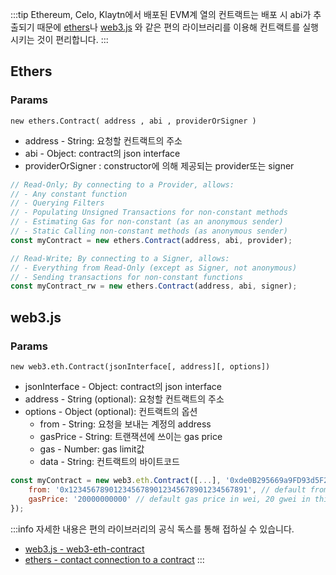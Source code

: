 :::tip
Ethereum, Celo, Klaytn에서 배포된 EVM계 열의 컨트랙트는 배포 시 abi가 추출되기 때문에 [ethers](https://docs.ethers.io/v5/)나 [web3.js](https://web3js.readthedocs.io/en/v1.2.11/getting-started.html) 와 같은 편의 라이브러리를 이용해 컨트랙트를 실행시키는 것이 편리합니다.
:::
## Ethers
### Params
`new ethers.Contract( address , abi , providerOrSigner )`
- address - String: 요청할 컨트랙트의 주소
- abi - Object: contract의 json interface
- providerOrSigner : constructor에 의해 제공되는 provider또는 signer

```javascript
// Read-Only; By connecting to a Provider, allows:
// - Any constant function
// - Querying Filters
// - Populating Unsigned Transactions for non-constant methods
// - Estimating Gas for non-constant (as an anonymous sender)
// - Static Calling non-constant methods (as anonymous sender)
const myContract = new ethers.Contract(address, abi, provider);

// Read-Write; By connecting to a Signer, allows:
// - Everything from Read-Only (except as Signer, not anonymous)
// - Sending transactions for non-constant functions
const myContract_rw = new ethers.Contract(address, abi, signer);
```
## web3.js
### Params
`new web3.eth.Contract(jsonInterface[, address][, options])`
- jsonInterface - Object: contract의 json interface
- address - String (optional): 요청할 컨트랙트의 주소
- options - Object (optional): 컨트랙트의 옵션
  - from - String: 요청을 보내는 계정의 address
  - gasPrice - String: 트랜잭션에 쓰이는 gas price
  - gas - Number: gas limit값
  - data - String: 컨트랙트의 바이트코드
```javascript
const myContract = new web3.eth.Contract([...], '0xde0B295669a9FD93d5F28D9Ec85E40f4cb697BAe', {
    from: '0x1234567890123456789012345678901234567891', // default from address
    gasPrice: '20000000000' // default gas price in wei, 20 gwei in this case
});
``` 

:::info
자세한 내용은 편의 라이브러리의 공식 독스를 통해 접하실 수 있습니다.

- [web3.js - web3-eth-contract](https://web3js.readthedocs.io/en/v1.7.5/web3-eth-contract.html) 
- [ethers - contact connection to a contract](https://docs.ethers.io/v5/api/contract/example/#example-erc-20-contract--connecting-to-a-contract)
:::